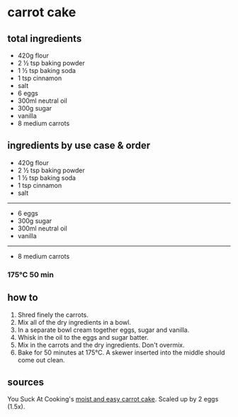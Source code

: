 # carrot cake

## total ingredients

- 420g flour
- 2 ½ tsp baking powder
- 1 ½ tsp baking soda
- 1 tsp cinnamon
- salt
- 6 eggs
- 300ml neutral oil
- 300g sugar
- vanilla
- 8 medium carrots

## ingredients by use case & order

- 420g flour
- 2 ½ tsp baking powder
- 1 ½ tsp baking soda
- 1 tsp cinnamon
- salt

---

- 6 eggs
- 300g sugar
- 300ml neutral oil
- vanilla

---

- 8 medium carrots

### 175°C 50 min

## how to

1. Shred finely the carrots.
2. Mix all of the dry ingredients in a bowl.
3. In a separate bowl cream together eggs, sugar and vanilla.
4. Whisk in the oil to the eggs and sugar batter.
5. Mix in the carrots and the dry ingredients. Don't overmix.
6. Bake for 50 minutes at 175°C. A skewer inserted into the middle should come out clean.

## sources

You Suck At Cooking's [moist and easy carrot cake](https://www.youtube.com/watch?v=5x5QBX5OZC8). Scaled up by 2 eggs (1.5x).
